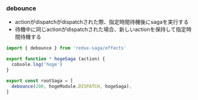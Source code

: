 ### debounce
- actionがdispatchがdispatchされた際、指定時間待機後にsagaを実行する
- 待機中に同じactionがdispatchされた場合、新しいactionを保持して指定時間待機する
```js
import { debounce } from 'redux-saga/effects'

export function * hogeSaga (action) {
  cobsole.log('hoge')
}

export const rootSaga = [
  debounce(200, hogeModule.DISPATCH, hogeSaga),
]
```
